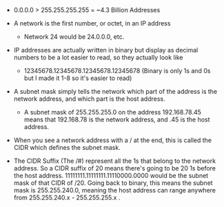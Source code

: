 - 0.0.0.0 > 255.255.255.255 = ~4.3 Billion Addresses
- A network is the first number, or octet, in an IP address
	- Network 24 would be 24.0.0.0, etc.
- IP addresses are actually written in binary but display as decimal numbers to be a lot easier to read, so they actually look like
	- 12345678.12345678.12345678.12345678 (Binary is only 1s and 0s but I made it 1-8 so it's easier to read)
- A subnet mask simply tells the network which part of the address is the network address, and which part is the host address.
	- A subnet mask of 255.255.255.0 on the address 192.168.78.45 means that 192.168.78 is the network address, and .45 is the host address.
- When you see a network address with a / at the end, this is called the CIDR which defines the subnet mask.

- The CIDR Suffix (The /#) represent all the 1s that belong to the network address. So a CIDR suffix of 20 means there's going to be 20 1s before the host address. 11111111.11111111.11110000.0000 would be the subnet mask of that CIDR of /20. Going back to binary, this means the subnet mask is 255.255.240.0, meaning the host address can range anywhere from 255.255.240.x - 255.255.255.x .